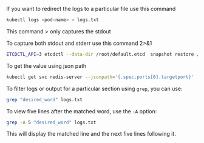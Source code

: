 If you want to redirect the logs to a particular file use this command

```bash
kubectl logs <pod-name> > logs.txt
```

This command > only captures the stdout

To capture both stdout and stderr use this command 2>&1

```bash
ETCDCTL_API=3 etcdctl --data-dir /root/default.etcd  snapshot restore /opt/cluster_backup.db > restore.txt 2>&1
```

To get the value using json path

```bash
kubectl get svc redis-server --jsonpath='{.spec.ports[0].targetport}'
```

To filter logs or output for a particular section using `grep`, you can use:

```bash
grep "desired_word" logs.txt
```

To view five lines after the matched word, use the `-A` option:

```bash
grep -A 5 "desired_word" logs.txt
```

This will display the matched line and the next five lines following it.